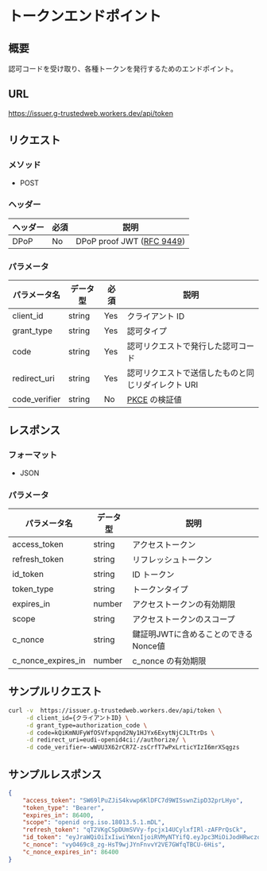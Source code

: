 # トークンエンドポイント

## 概要

認可コードを受け取り、各種トークンを発行するためのエンドポイント。

## URL

https://issuer.g-trustedweb.workers.dev/api/token

## リクエスト

### メソッド

- POST

### ヘッダー

| ヘッダー | 必須 | 説明                                                                     |
| -------- | ---- | ------------------------------------------------------------------------ |
| DPoP     | No   | DPoP proof JWT ([RFC 9449](https://www.rfc-editor.org/rfc/rfc9449.html)) |

### パラメータ

| パラメータ名  | データ型 | 必須 | 説明                                                         |
| ------------- | -------- | ---- | ------------------------------------------------------------ |
| client_id     | string   | Yes  | クライアント ID                                              |
| grant_type    | string   | Yes  | 認可タイプ                                                   |
| code          | string   | Yes  | 認可リクエストで発行した認可コード                           |
| redirect_uri  | string   | Yes  | 認可リクエストで送信したものと同じリダイレクト URI           |
| code_verifier | string   | No   | [PKCE](https://www.rfc-editor.org/rfc/rfc7636.html) の検証値 |

## レスポンス

### フォーマット

- JSON

### パラメータ

| パラメータ名       | データ型 | 説明                                 |
| ------------------ | -------- | ------------------------------------ |
| access_token       | string   | アクセストークン                     |
| refresh_token      | string   | リフレッシュトークン                 |
| id_token           | string   | ID トークン                          |
| token_type         | string   | トークンタイプ                       |
| expires_in         | number   | アクセストークンの有効期限           |
| scope              | string   | アクセストークンのスコープ           |
| c_nonce            | string   | 鍵証明JWTに含めることのできるNonce値 |
| c_nonce_expires_in | number   | c_nonce の有効期限                   |

## サンプルリクエスト

```sh
curl -v  https://issuer.g-trustedweb.workers.dev/api/token \
     -d client_id={クライアントID} \
     -d grant_type=authorization_code \
     -d code=kQiKmNUFyWfOSVfxpqnd2Ny1HJYx6ExytNjCJLTtrDs \
     -d redirect_uri=eudi-openid4ci://authorize/ \
     -d code_verifier=-wWUU3X62rCR7Z-zsCrfT7wPxLrticYIzI6mrXSqgzs
```

## サンプルレスポンス

```json
{
    "access_token": "SW69lPuZJiS4kvwp6KlDFC7d9WISswnZipD32prLHyo",
    "token_type": "Bearer",
    "expires_in": 86400,
    "scope": "openid org.iso.18013.5.1.mDL",
    "refresh_token": "qT2VKgCSpDUmSVVy-fpcjx14UCylxfIRl-zAFPrQsCk",
    "id_token": "eyJraWQiOiIxIiwiYWxnIjoiRVMyNTYifQ.eyJpc3MiOiJodHRwczovL2lzc3Vlci5nLXRydXN0ZWR3ZWIud29ya2Vycy5kZXYiLCJzdWIiOiIxMDA0IiwiYXVkIjoidHcyNC53YWxsZXQuZGVudHN1c29rZW4uY29tIiwiZXhwIjoxNzMxOTc4MDIyLCJpYXQiOjE3MzE4OTE2MjIsImF1dGhfdGltZSI6MTczMTg5MTU1Mywic19oYXNoIjoiNHhGSVpOSnRtX0NMVHNJanFmWHpyZyJ9.mOKMbnu4_r7Hy89qxu8FX7I0SrNFAB7P0NfZhk0Bbh7fpYHe8R-BxoQjsEILNnqxOVxJDJODru-AndvyKRWETw",
    "c_nonce": "vyO469c8_zg-HsT9wjJYnFnvvY2VE7GWfqTBCU-6His",
    "c_nonce_expires_in": 86400
}
```
